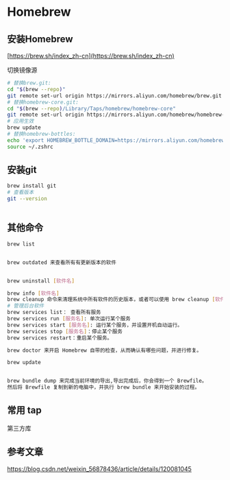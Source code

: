 # Homebrew

## 安装Homebrew

[https://brew.sh/index_zh-cn](https://brew.sh/index_zh-cn)

切换镜像源

```Bash
# 替换brew.git:
cd "$(brew --repo)"
git remote set-url origin https://mirrors.aliyun.com/homebrew/brew.git
# 替换homebrew-core.git:
cd "$(brew --repo)/Library/Taps/homebrew/homebrew-core"
git remote set-url origin https://mirrors.aliyun.com/homebrew/homebrew-core.git
# 应用生效
brew update
# 替换homebrew-bottles:
echo 'export HOMEBREW_BOTTLE_DOMAIN=https://mirrors.aliyun.com/homebrew/homebrew-bottles' >> ~/.zshrc
source ~/.zshrc

```

## 安装git

```Bash
brew install git
# 查看版本
git --version



```

## 其他命令

```bash
brew list 


brew outdated 来查看所有有更新版本的软件


brew uninstall [软件名]

brew info [软件名]
brew cleanup 命令来清理系统中所有软件的历史版本，或者可以使用 brew cleanup [软件名]来清理特定软件的旧版
# 管理后台软件
brew services list： 查看所有服务
brew services run [服务名]: 单次运行某个服务
brew services start [服务名]: 运行某个服务，并设置开机自动运行。
brew services stop [服务名]：停止某个服务
brew services restart：重启某个服务。

brew doctor 来开启 Homebrew 自带的检查，从而确认有哪些问题，并进行修复。

brew update


brew bundle dump 来完成当前环境的导出,导出完成后，你会得到一个 Brewfile。
然后将 Brewfile 复制到新的电脑中，并执行 brew bundle 来开始安装的过程。
```

## 常用 tap

第三方库

## 参考文章

<https://blog.csdn.net/weixin_56878436/article/details/120081045>
